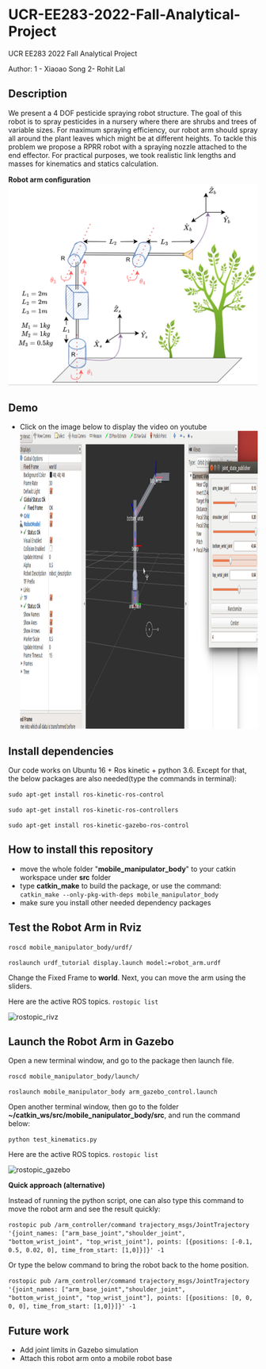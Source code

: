 # UCR-EE283-2022-Fall-Analytical-Project
UCR EE283 2022 Fall Analytical Project

Author: 1 - Xiaoao Song  2- Rohit Lal 

## Description
We present a 4 DOF pesticide spraying robot structure. The goal of this robot is to spray pesticides in a nursery where there are shrubs and trees of variable sizes. For maximum spraying efficiency, our robot arm should spray all around the plant leaves which might be at different heights. To tackle this problem we propose a RPRR robot with a spraying nozzle attached to the end effector. For practical purposes, we took realistic link lengths and masses for kinematics and statics calculation.


****Robot arm conﬁguration****
![testapriltagdetector](https://github.com/lineojcd/UCR-EE283-2022-Fall-Analytical-Project/blob/main/img/config.png)


## Demo
* Click on the image below to display the video on youtube
<a href="https://www.youtube.com/watch?v=Z8zErxgSJNk" target="_blank"><img src="https://github.com/lineojcd/UCR-EE283-2022-Fall-Analytical-Project/blob/main/img/simulation.png" 
alt="IMAGE ALT TEXT HERE" width="1299" height="600"  /></a>

## Install dependencies
Our code works on Ubuntu 16 + Ros kinetic + python 3.6. Except for that, the below packages are also needed(type the commands in terminal):

```sudo apt-get install ros-kinetic-ros-control```

```sudo apt-get install ros-kinetic-ros-controllers```

```sudo apt-get install ros-kinetic-gazebo-ros-control```

## How to install this repository
* move the whole folder "**mobile_manipulator_body**" to your catkin workspace under **src** folder
* type ****catkin_make**** to build the package, or use the command:
```catkin_make --only-pkg-with-deps mobile_manipulator_body```
* make sure you install other needed dependency packages

## Test the Robot Arm in Rviz
```roscd mobile_manipulator_body/urdf/```

```roslaunch urdf_tutorial display.launch model:=robot_arm.urdf```

Change the Fixed Frame to **world**. Next, you can move the arm using the sliders.

Here are the active ROS topics. ```rostopic list```

![rostopic_rivz](https://github.com/lineojcd/UCR-EE283-2022-Fall-Analytical-Project/blob/main/img/rostopic_rivz.png)


## Launch the Robot Arm in Gazebo
Open a new terminal window, and go to the package then launch file.

```roscd mobile_manipulator_body/launch/```

```roslaunch mobile_manipulator_body arm_gazebo_control.launch```

Open another terminal window, then go to the folder **~/catkin_ws/src/mobile_nanipulator_body/src**, and run the command below:

```python test_kinematics.py```

Here are the active ROS topics. ```rostopic list```

![rostopic_gazebo](https://github.com/lineojcd/UCR-EE283-2022-Fall-Analytical-Project/blob/main/img/rostopic_gazebo.png)

****Quick approach (alternative)****

Instead of running the python script, one can also type this command to move the robot arm and see the result quickly:

```rostopic pub /arm_controller/command trajectory_msgs/JointTrajectory '{joint_names: ["arm_base_joint","shoulder_joint", "bottom_wrist_joint", "top_wrist_joint"], points: [{positions: [-0.1, 0.5, 0.02, 0], time_from_start: [1,0]}]}' -1```

Or type the below command to bring the robot back to the home position.

```rostopic pub /arm_controller/command trajectory_msgs/JointTrajectory '{joint_names: ["arm_base_joint","shoulder_joint", "bottom_wrist_joint", "top_wrist_joint"], points: [{positions: [0, 0, 0, 0], time_from_start: [1,0]}]}' -1```

## Future work
* Add joint limits in Gazebo simulation 
* Attach this robot arm onto a mobile robot base
 
